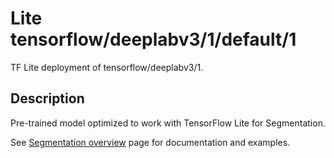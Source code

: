 # Lite tensorflow/deeplabv3/1/default/1
TF Lite deployment of tensorflow/deeplabv3/1.

<!-- parent-model: tensorflow/deeplabv3/1 -->

## Description
Pre-trained model optimized to work with TensorFlow Lite for Segmentation.


See [Segmentation overview](https://www.tensorflow.org/lite/models/segmentation/overview)
page for documentation and examples.
